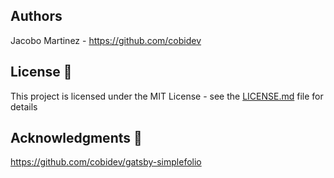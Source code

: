 ## Authors

Jacobo Martinez - https://github.com/cobidev

## License 📄

This project is licensed under the MIT License - see the [LICENSE.md](LICENSE.md) file for details

## Acknowledgments 🎁

https://github.com/cobidev/gatsby-simplefolio
